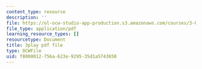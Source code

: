 ```yaml
---
content_type: resource
description: ''
file: https://ol-ocw-studio-app-production.s3.amazonaws.com/courses/3-091sc-introduction-to-solid-state-chemistry-fall-2010/f8008012756a623e929535d1a5743658_LHRZLeQ2aaM.pdf
file_type: application/pdf
learning_resource_types: []
resourcetype: Document
title: 3play pdf file
type: OCWFile
uid: f8008012-756a-623e-9295-35d1a5743658
---
```

